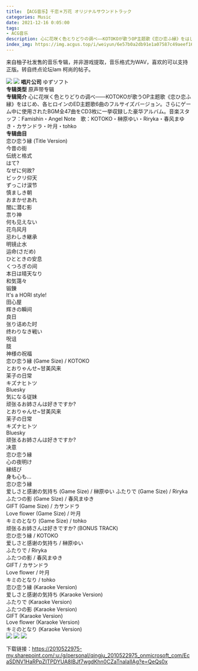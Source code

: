 ```yaml
---
title: 【ACG音乐】千恋＊万花 オリジナルサウンドトラック
categories: Music
date: 2021-12-16 0:05:00
tags:
- ACG音乐
description: 心に花咲く色とりどりの调べ――KOTOKOが歌うOP主题歌《恋ひ恋ふ縁》をはじめ、各ヒロインのED主题歌6曲のフルサイズバージョン。
index_img: https://img.acgus.top/i/weiyun/6e57b0a2db91e1a07587c49aeef16e1eb8302945e484b50356b93490e8dd821db2451b42d271b852cff0d0ef0f55ad85.webp
---
```

来自柚子社发售的音乐专辑，并非游戏提取，音乐格式为WAV，喜欢的可以支持正版。转自终点论坛lam 柯尚的帖子。

![](https://img.acgus.top/i/weiyun/bb8f8b038e70c997205b37b73cde4612d4d9639f7c89b2b823a48d94274b13e21edb33c6e3012381aea2347fc858951c.webp)
![](https://img.acgus.top/i/weiyun/23944f96be474e8e9a72f8a306134c3bb138b87ea9fe9030abd4d8366c71dabaee2cda4617585e97872a64cd1319de35.webp)
**唱片公司**
ゆずソフト     
**专辑类型**
原声带专辑     
**专辑简介**
心に花咲く色とりどりの调べ――KOTOKOが歌うOP主题歌《恋ひ恋ふ縁》をはじめ、各ヒロインのED主题歌6曲のフルサイズバージョン。さらにゲーム中に使用されたBGM全47曲をCD3枚に一挙収録した豪华アルバム。音楽スタッフ：Famishin・Angel Note　歌：KOTOKO・榊原ゆい・Riryka・春风まゆき・カサンドラ・叶月・tohko     
**专辑曲目**     
恋ひ恋う縁 (Title Version)     
今昔の街     
伝统と格式     
はて?          
なぜに何故?     
ビックリ仰天     
ずっこけ涙节     
慎ましき朝     
おまかせあれ     
闇に潜む影     
祟り神     
何も见えない     
花鸟风月     
忌わしき継承     
明镜止水     
运命(さだめ)     
ひとときの安息     
くつろぎの间     
本日は晴天なり     
和気蔼々     
锻錬     
It's a HORI style!     
田心屋     
辉きの瞬间     
良日     
张り诘めた时     
终わりなき戦い     
呪诅     
胧     
神様の祝福     
恋ひ恋う縁 (Game Size) / KOTOKO     
とおりゃんせ~甘美风来 <Instrument Version>     
茉子の日常 <Instrument Version>     
キズナヒトツ <Instrument Version>     
Bluesky <Instrument Version>     
気になる従妹     
顽张るお姉さんは好きですか?     
とおりゃんせ~甘美风来 <Quiet Version>     
茉子の日常 <Quiet Version>     
キズナヒトツ <Quiet Version>     
Bluesky <Quiet Version>     
顽张るお姉さんは好きですか? <Quiet Version>     
决意     
恋ひ恋う縁 <Koto Version>     
心の夜明け     
縁结び     
身も心も…     
恋ひ恋う縁 <Piano Version>     
爱しさと感谢の気持ち (Game Size) / 榊原ゆい
ふたりで (Game Size) / Riryka     
ふたつの影 (Game SIze) / 春风まゆき     
GIFT (Game Size) / カサンドラ     
Love flower (Game Size) / 叶月     
キミのとなり (Game Size) / tohko     
顽张るお姉さんは好きですか? <Shamisen Solo> (BONUS TRACK)     
恋ひ恋う縁 / KOTOKO     
爱しさと感谢の気持ち / 榊原ゆい     
ふたりで / Riryka     
ふたつの影 / 春风まゆき     
GIFT / カサンドラ     
Love flower / 叶月     
キミのとなり / tohko     
恋ひ恋う縁 (Karaoke Version)     
爱しさと感谢の気持ち (Karaoke Version)     
ふたりで (Karaoke Version)     
ふたつの影 (Karaoke Version)     
GIFT (Karaoke Version)     
Love flower (Karaoke Version)     
キミのとなり (Karaoke Version)     
![](https://img.acgus.top/i/weiyun/9027e7961b2562a6f0d68528db956b3125a2675d7d7fb7360efb001f40b06c37e5cb5b5c0176dfe45d42c520a5e5e350.webp)
![](https://img.acgus.top/i/weiyun/444947ab6b83916cbd3a81acdbf27e41dc38088942dbccb68e8b07fb11291c9d4f7c4f37754f339ea99a029a3a8b81bd.webp)
![](https://img.acgus.top/i/weiyun/66ab62c67f8d6ebaf209eae9f08583f75467bec33648d777adefb7e0d2b987b63ce43ca9c37a3f1ed197223709a58a8d.webp)

下载链接：https://2010522975-my.sharepoint.com/:u:/g/personal/qingju_2010522975_onmicrosoft_com/EcaSDNV1HaRPpZITPDYUA8IBJf7wgdKhn0CZaTnaIalIAg?e=QeQs0x